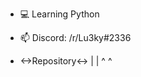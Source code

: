 
- 💻 Learning Python
- 📫 Discord: /r/Lu3ky#2336

- <->Repository<->
   |            |
   ^            ^
